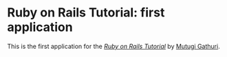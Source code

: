 # Ruby on Rails Tutorial: first application

This is the first application for the
[*Ruby on Rails Tutorial*](http://railstutorial.org/)
by [Mutugi Gathuri](http://tugsnet.com/).
